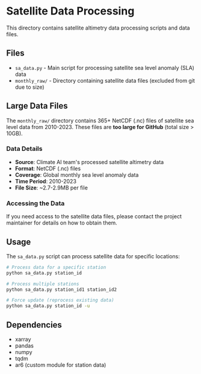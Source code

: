 # Satellite Data Processing

This directory contains satellite altimetry data processing scripts and data files.

## Files

- `sa_data.py` - Main script for processing satellite sea level anomaly (SLA) data
- `monthly_raw/` - Directory containing satellite data files (excluded from git due to size)

## Large Data Files

The `monthly_raw/` directory contains 365+ NetCDF (.nc) files of satellite sea level data from 2010-2023. These files are **too large for GitHub** (total size > 10GB).

### Data Details
- **Source**: Climate AI team's processed satellite altimetry data
- **Format**: NetCDF (.nc) files
- **Coverage**: Global monthly sea level anomaly data
- **Time Period**: 2010-2023
- **File Size**: ~2.7-2.9MB per file

### Accessing the Data
If you need access to the satellite data files, please contact the project maintainer for details on how to obtain them.

## Usage

The `sa_data.py` script can process satellite data for specific locations:

```bash
# Process data for a specific station
python sa_data.py station_id

# Process multiple stations
python sa_data.py station_id1 station_id2

# Force update (reprocess existing data)
python sa_data.py station_id -u
```

## Dependencies

- xarray
- pandas
- numpy
- tqdm
- ar6 (custom module for station data)
